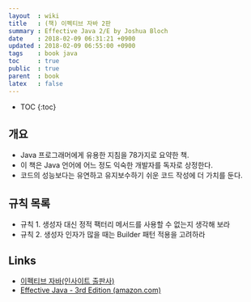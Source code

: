 ```yaml
---
layout  : wiki
title   : (책) 이펙티브 자바 2판
summary : Effective Java 2/E by Joshua Bloch
date    : 2018-02-09 06:31:21 +0900
updated : 2018-02-09 06:55:00 +0900
tags    : book java
toc     : true
public  : true
parent  : book
latex   : false
---
```

* TOC
{:toc}

## 개요

* Java 프로그래머에게 유용한 지침을 78가지로 요약한 책.
* 이 책은 Java 언어에 어느 정도 익숙한 개발자를 독자로 상정한다.
* 코드의 성능보다는 유연하고 유지보수하기 쉬운 코드 작성에 더 가치를 둔다.

## 규칙 목록

* 규칙 1. 생성자 대신 정적 팩터리 메서드를 사용할 수 없는지 생각해 보라
* 규칙 2. 생성자 인자가 많을 때는 Builder 패턴 적용을 고려하라

## Links

* [이펙티브 자바(인사이트 출판사)](http://www.insightbook.co.kr/book/programming-insight/%EC%9D%B4%ED%8E%99%ED%8B%B0%EB%B8%8C-%EC%9E%90%EB%B0%94effective-java-2e)
* [Effective Java - 3rd Edition (amazon.com)](https://www.amazon.com/Effective-Java-3rd-Joshua-Bloch/dp/0134685997)

